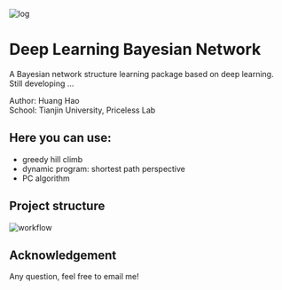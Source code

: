 ![log](https://github.com/Howardhuang98/DLBN/blob/master/images/logo.png)
# Deep Learning Bayesian Network

A Bayesian network structure learning package based on deep learning. Still developing ...  

Author: Huang Hao   
School: Tianjin University, Priceless Lab  
## Here you can use:
* greedy hill climb
* dynamic program: shortest path perspective
* PC algorithm

## Project structure

![workflow](https://raw.githubusercontent.com/Howardhuang98/DLBN/master/images/dlbn_workflow.png)

## Acknowledgement
Any question, feel free to email me!

